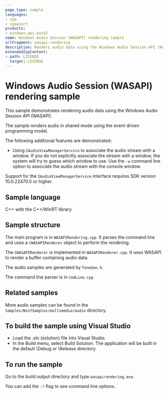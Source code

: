 ```yaml
---
page_type: sample
languages:
- cpp
- cppwinrt
products:
- windows-api-win32
name: Windows Audio Session (WASAPI) rendering sample
urlFragment: wasapi-rendering
description: Renders audio data using the Windows Audio Session API (WASAPI)
extendedZipContent:
- path: LICENSE
  target: LICENSE
---
```


# Windows Audio Session (WASAPI) rendering sample

This sample demonstrates rendering audio data using the Windows Audio Session API (WASAPI).

The sample renders audio in shared mode using the event driven programming model.

The following additional features are demonstrated:
* Using `IAudioViewManagerService` to associate the audio stream with a window.
  If you do not explicitly associate the stream with a window,
  the system will try to guess which window to use.
  Use the `-w` command line option to associate the audio stream with the console window.

Support for the `IAudioViewManagerService` interface requires SDK version 10.0.22470.0 or higher.

## Sample language

C++ with the C++/WinRT library

## Sample structure

The main program is in `WASAPIRendering.cpp`.
It parses the command line and uses a `CWASAPIRenderer` object
to perform the rendering.

The `CWASAPIRenderer` is implemented in `WASAPIRenderer.cpp`.
It uses WASAPI to render a buffer containing audio data.

The audio samples are generated by `ToneGen.h`.

The command line parser is in `CmdLine.cpp`

## Related samples

More audio samples can be found in the `Samples/Win7Samples/multimedia/audio` directory.

## To build the sample using Visual Studio

* Load the .sln (solution) file into Visual Studio.
* In the Build menu, select Build Solution.
  The application will be built in the default \Debug or \Release directory

## To run the sample

Go to the build output directory and type `wasapirendering.exe`.

You can add the `-?` flag to see command line options.
